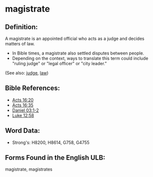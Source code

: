 # magistrate

## Definition:

A magistrate is an appointed official who acts as a judge and decides matters of law.

* In Bible times, a magistrate also settled disputes between people.
* Depending on the context, ways to translate this term could include "ruling judge" or "legal officer" or "city leader."

(See also: [judge](../other/judgeposition.md), [law](../kt/lawofmoses.md))

## Bible References:

* [Acts 16:20](rc://en/tn/help/act/16/20)
* [Acts 16:35](rc://en/tn/help/act/16/35)
* [Daniel 03:1-2](rc://en/tn/help/dan/03/01)
* [Luke 12:58](rc://en/tn/help/luk/12/58)

## Word Data:

* Strong's: H8200, H8614, G758, G4755

## Forms Found in the English ULB:

magistrate, magistrates
